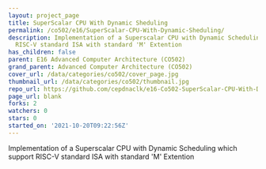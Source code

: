 ```yaml
---
layout: project_page
title: SuperScalar CPU With Dynamic Sheduling
permalink: /co502/e16/SuperScalar-CPU-With-Dynamic-Sheduling/
description: Implementation of a Superscalar CPU with Dynamic Scheduling which support
  RISC-V standard ISA with standard 'M' Extention
has_children: false
parent: E16 Advanced Computer Architecture (CO502)
grand_parent: Advanced Computer Architecture (CO502)
cover_url: /data/categories/co502/cover_page.jpg
thumbnail_url: /data/categories/co502/thumbnail.jpg
repo_url: https://github.com/cepdnaclk/e16-Co502-SuperScalar-CPU-With-Dynamic-Sheduling
page_url: blank
forks: 2
watchers: 0
stars: 0
started_on: '2021-10-20T09:22:56Z'
---
```


Implementation of a Superscalar CPU with Dynamic Scheduling which support RISC-V standard ISA with standard 'M' Extention